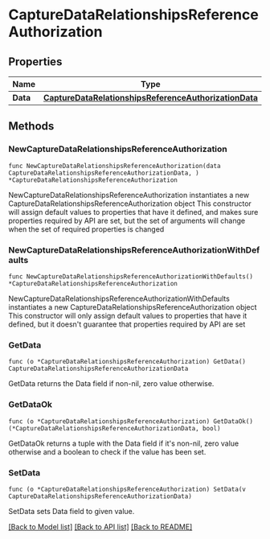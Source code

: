 # CaptureDataRelationshipsReferenceAuthorization

## Properties

Name | Type | Description | Notes
------------ | ------------- | ------------- | -------------
**Data** | [**CaptureDataRelationshipsReferenceAuthorizationData**](CaptureDataRelationshipsReferenceAuthorizationData.md) |  | 

## Methods

### NewCaptureDataRelationshipsReferenceAuthorization

`func NewCaptureDataRelationshipsReferenceAuthorization(data CaptureDataRelationshipsReferenceAuthorizationData, ) *CaptureDataRelationshipsReferenceAuthorization`

NewCaptureDataRelationshipsReferenceAuthorization instantiates a new CaptureDataRelationshipsReferenceAuthorization object
This constructor will assign default values to properties that have it defined,
and makes sure properties required by API are set, but the set of arguments
will change when the set of required properties is changed

### NewCaptureDataRelationshipsReferenceAuthorizationWithDefaults

`func NewCaptureDataRelationshipsReferenceAuthorizationWithDefaults() *CaptureDataRelationshipsReferenceAuthorization`

NewCaptureDataRelationshipsReferenceAuthorizationWithDefaults instantiates a new CaptureDataRelationshipsReferenceAuthorization object
This constructor will only assign default values to properties that have it defined,
but it doesn't guarantee that properties required by API are set

### GetData

`func (o *CaptureDataRelationshipsReferenceAuthorization) GetData() CaptureDataRelationshipsReferenceAuthorizationData`

GetData returns the Data field if non-nil, zero value otherwise.

### GetDataOk

`func (o *CaptureDataRelationshipsReferenceAuthorization) GetDataOk() (*CaptureDataRelationshipsReferenceAuthorizationData, bool)`

GetDataOk returns a tuple with the Data field if it's non-nil, zero value otherwise
and a boolean to check if the value has been set.

### SetData

`func (o *CaptureDataRelationshipsReferenceAuthorization) SetData(v CaptureDataRelationshipsReferenceAuthorizationData)`

SetData sets Data field to given value.



[[Back to Model list]](../README.md#documentation-for-models) [[Back to API list]](../README.md#documentation-for-api-endpoints) [[Back to README]](../README.md)


